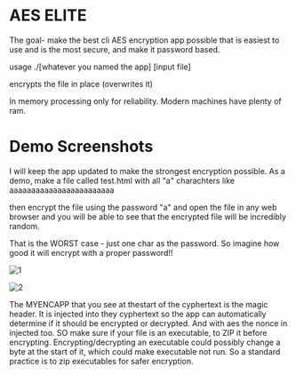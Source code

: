 
# AES ELITE


The goal- make the best cli AES encryption app possible that is easiest to use and is the most secure, and make it password based. 

usage ./[whatever you named the app] [input file]

encrypts the file in place (overwrites it) 

In memory processing only for reliability. Modern machines have plenty of ram. 



# Demo Screenshots
I will keep the app updated to make the strongest encryption possible. As a demo, make a file called test.html with all "a" charachters like aaaaaaaaaaaaaaaaaaaaaaaa  

then encrypt the file using the password "a"  and open the file in any web browser  and you will be able to see that the  encrypted file will be incredibly random. 

That is the WORST case - just one char as the password. So imagine how good it will encrypt with a proper password!! 


![1](https://github.com/user-attachments/assets/6810c573-7c80-4234-839e-9c02265ab6e9)

![2](https://github.com/user-attachments/assets/5e787c1b-585d-4036-a009-0aa476fb5da2)


The MYENCAPP that you see at thestart of the cyphertext is the magic header. It is injected into they cyphertext so the app can automatically determine if it should be
encrypted or decrypted. And with aes the nonce in injected too. SO make sure if your file is an executable, to ZIP it before encrypting. Encrypting/decrypting an executable could possibly change a byte at the start of it, which could make executable not run. So a standard practice is to zip executables for safer encryption. 

